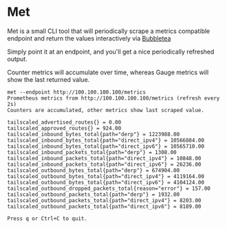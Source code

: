 # Met

Met is a small CLI tool that will periodically scrape a metrics compatible endpoint and return the values interactively via [Bubbletea](https://github.com/charmbracelet/bubbletea)

Simply point it at an endpoint, and you'll get a nice periodically refreshed output.

Counter metrics will accumulate over time, whereas Gauge metrics will show the last returned value.

```
met --endpoint http://100.100.100.100/metrics
Prometheus metrics from http://100.100.100.100/metrics (refresh every 2s)
Counters are accumulated, other metrics show last scraped value.

tailscaled_advertised_routes{} = 0.00
tailscaled_approved_routes{} = 924.00
tailscaled_inbound_bytes_total{path="derp"} = 1223988.00
tailscaled_inbound_bytes_total{path="direct_ipv4"} = 10566884.00
tailscaled_inbound_bytes_total{path="direct_ipv6"} = 10565710.00
tailscaled_inbound_packets_total{path="derp"} = 1308.00
tailscaled_inbound_packets_total{path="direct_ipv4"} = 10848.00
tailscaled_inbound_packets_total{path="direct_ipv6"} = 26236.00
tailscaled_outbound_bytes_total{path="derp"} = 674904.00
tailscaled_outbound_bytes_total{path="direct_ipv4"} = 4119164.00
tailscaled_outbound_bytes_total{path="direct_ipv6"} = 4104124.00
tailscaled_outbound_dropped_packets_total{reason="error"} = 157.00
tailscaled_outbound_packets_total{path="derp"} = 1932.00
tailscaled_outbound_packets_total{path="direct_ipv4"} = 8203.00
tailscaled_outbound_packets_total{path="direct_ipv6"} = 8189.00

Press q or Ctrl+C to quit.
```